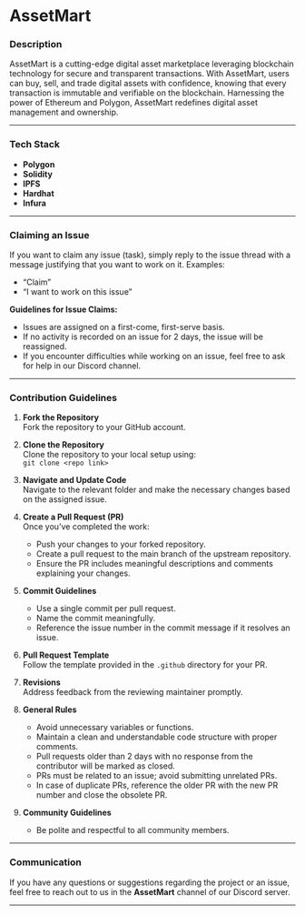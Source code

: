 # AssetMart

### Description
AssetMart is a cutting-edge digital asset marketplace leveraging blockchain technology for secure and transparent transactions. With AssetMart, users can buy, sell, and trade digital assets with confidence, knowing that every transaction is immutable and verifiable on the blockchain. Harnessing the power of Ethereum and Polygon, AssetMart redefines digital asset management and ownership.

---

### Tech Stack
- **Polygon**
- **Solidity**
- **IPFS**
- **Hardhat**
- **Infura**

---

### Claiming an Issue
If you want to claim any issue (task), simply reply to the issue thread with a message justifying that you want to work on it. Examples:
- “Claim”
- “I want to work on this issue”

**Guidelines for Issue Claims:**
- Issues are assigned on a first-come, first-serve basis.
- If no activity is recorded on an issue for 2 days, the issue will be reassigned.
- If you encounter difficulties while working on an issue, feel free to ask for help in our Discord channel.

---

### Contribution Guidelines

1. **Fork the Repository**  
   Fork the repository to your GitHub account.

2. **Clone the Repository**  
   Clone the repository to your local setup using:  
   `git clone <repo link>`

3. **Navigate and Update Code**  
   Navigate to the relevant folder and make the necessary changes based on the assigned issue.

4. **Create a Pull Request (PR)**  
   Once you’ve completed the work:
   - Push your changes to your forked repository.
   - Create a pull request to the main branch of the upstream repository.
   - Ensure the PR includes meaningful descriptions and comments explaining your changes.

5. **Commit Guidelines**  
   - Use a single commit per pull request.
   - Name the commit meaningfully.
   - Reference the issue number in the commit message if it resolves an issue.

6. **Pull Request Template**  
   Follow the template provided in the `.github` directory for your PR.

7. **Revisions**  
   Address feedback from the reviewing maintainer promptly.

8. **General Rules**  
   - Avoid unnecessary variables or functions.
   - Maintain a clean and understandable code structure with proper comments.
   - Pull requests older than 2 days with no response from the contributor will be marked as closed.
   - PRs must be related to an issue; avoid submitting unrelated PRs.
   - In case of duplicate PRs, reference the older PR with the new PR number and close the obsolete PR.

9. **Community Guidelines**  
   - Be polite and respectful to all community members.

---

### Communication
If you have any questions or suggestions regarding the project or an issue, feel free to reach out to us in the **AssetMart** channel of our Discord server.

---

